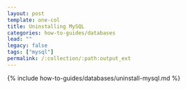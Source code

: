 ```yaml
---
layout: post
template: one-col
title: Uninstalling MySQL
categories: how-to-guides/databases
lead: ""
legacy: false
tags: ["mysql"]
permalink: /:collection/:path:output_ext
---
```

{% include how-to-guides/databases/uninstall-mysql.md %}